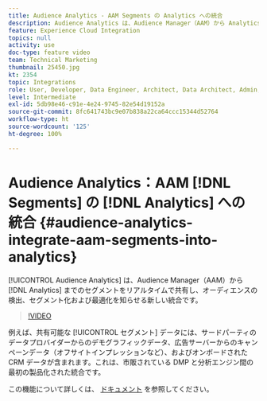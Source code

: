 ```yaml
---
title: Audience Analytics - AAM Segments の Analytics への統合
description: Audience Analytics は、Audience Manager（AAM）から Analytics（AA）までのセグメントをリアルタイムで共有し、オーディエンスの検出、セグメント化および最適化を知らせる新しい統合です。
feature: Experience Cloud Integration
topics: null
activity: use
doc-type: feature video
team: Technical Marketing
thumbnail: 25450.jpg
kt: 2354
topic: Integrations
role: User, Developer, Data Engineer, Architect, Data Architect, Admin, Leader
level: Intermediate
exl-id: 5db98e46-c91e-4e24-9745-82e54d19152a
source-git-commit: 8fc641743bc9e07b838a22ca64ccc15344d52764
workflow-type: ht
source-wordcount: '125'
ht-degree: 100%

---
```


# Audience Analytics：AAM [!DNL Segments] の [!DNL Analytics] への統合 {#audience-analytics-integrate-aam-segments-into-analytics}

[!UICONTROL Audience Analytics] は、Audience Manager（AAM）から [!DNL Analytics] までのセグメントをリアルタイムで共有し、オーディエンスの検出、セグメント化および最適化を知らせる新しい統合です。

>[!VIDEO](https://video.tv.adobe.com/v/25450/?quality=12&learn=on)

例えば、共有可能な [!UICONTROL セグメント] データには、サードパーティのデータプロバイダーからのデモグラフィックデータ、広告サーバーからのキャンペーンデータ（オフサイトインプレッションなど）、およびオンボードされた CRM データが含まれます。これは、市販されている DMP と分析エンジン間の最初の製品化された統合です。

この機能について詳しくは、 [ドキュメント](https://experienceleague.adobe.com/docs/analytics/integration/audience-analytics/mc-audiences-aam.html?lang=ja) を参照してください。
